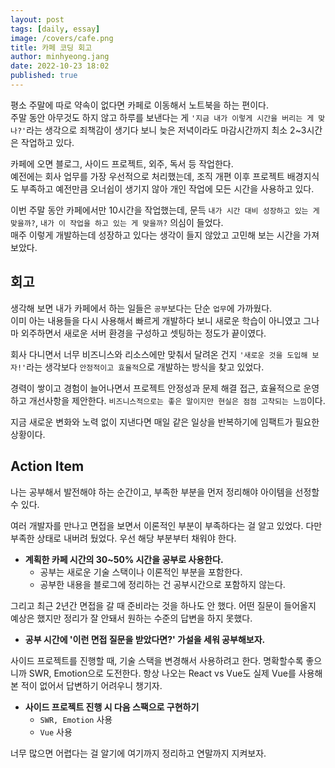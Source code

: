```yaml
---
layout: post
tags: [daily, essay]
image: /covers/cafe.png
title: 카페 코딩 회고
author: minhyeong.jang
date: 2022-10-23 18:02
published: true
---
```


평소 주말에 따로 약속이 없다면 카페로 이동해서 노트북을 하는 편이다.  
주말 동안 아무것도 하지 않고 하루를 보낸다는 게 `'지금 내가 이렇게 시간을 버리는 게 맞나?'`라는 생각으로 죄책감이 생기다 보니 늦은 저녁이라도 마감시간까지 최소 2~3시간은 작업하고 있다.

카페에 오면 블로그, 사이드 프로젝트, 외주, 독서 등 작업한다.  
예전에는 회사 업무를 가장 우선적으로 처리했는데, 조직 개편 이후 프로젝트 배경지식도 부족하고 예전만큼 오너쉽이 생기지 않아 개인 작업에 모든 시간을 사용하고 있다.

이번 주말 동안 카페에서만 10시간을 작업했는데, 문득 `내가 시간 대비 성장하고 있는 게 맞을까?`, `내가 이 작업을 하고 있는 게 맞을까?` 의심이 들었다.  
매주 이렇게 개발하는데 성장하고 있다는 생각이 들지 않았고 고민해 보는 시간을 가져보았다.

## 회고

생각해 보면 내가 카페에서 하는 일들은 `공부`보다는 단순 `업무`에 가까웠다.  
이미 아는 내용들을 다시 사용해서 빠르게 개발하다 보니 새로운 학습이 아니였고 그나마 외주하면서 새로운 서버 환경을 구성하고 셋팅하는 정도가 끝이였다.

회사 다니면서 너무 비즈니스와 리소스에만 맞춰서 달려온 건지 `'새로운 것을 도입해 보자!'`라는 생각보다 `안정적이고 효율적`으로 개발하는 방식을 찾고 있었다.

경력이 쌓이고 경험이 늘어나면서 프로젝트 안정성과 문제 해결 접근, 효율적으로 운영하고 개선사항을 제안한다. `비즈니스적으로는 좋은 말이지만 현실은 점점 고착되는 느낌`이다.

지금 새로운 변화와 노력 없이 지낸다면 매일 같은 일상을 반복하기에 임팩트가 필요한 상황이다.

## Action Item

나는 공부해서 발전해야 하는 순간이고, 부족한 부분을 먼저 정리해야 아이템을 선정할 수 있다.

여러 개발자를 만나고 면접을 보면서 이론적인 부분이 부족하다는 걸 알고 있었다. 다만 부족한 상태로 내버려 뒀었다. 우선 해당 부분부터 채워야 한다.

- **계획한 카페 시간의 30~50% 시간을 공부로 사용한다.**
  - 공부는 새로운 기술 스택이나 이론적인 부분을 포함한다.
  - 공부한 내용을 블로그에 정리하는 건 공부시간으로 포함하지 않는다.

그리고 최근 2년간 면접을 갈 때 준비라는 것을 하나도 안 했다. 어떤 질문이 들어올지 예상은 했지만 정리가 잘 안돼서 원하는 수준의 답변을 하지 못했다.

- **공부 시간에 '이런 면접 질문을 받았다면?' 가설을 세워 공부해보자.**

사이드 프로젝트를 진행할 때, 기술 스택을 변경해서 사용하려고 한다. 명확할수록 좋으니까 SWR, Emotion으로 도전한다. 항상 나오는 React vs Vue도 실제 Vue를 사용해 본 적이 없어서 답변하기 어려우니 챙기자.

- **사이드 프로젝트 진행 시 다음 스팩으로 구현하기**
  - `SWR, Emotion` 사용
  - `Vue` 사용

너무 많으면 어렵다는 걸 알기에 여기까지 정리하고 연말까지 지켜보자.
